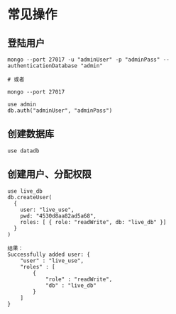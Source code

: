 #  常见操作

## 登陆用户
```
mongo --port 27017 -u "adminUser" -p "adminPass" --authenticationDatabase "admin"

# 或者

mongo --port 27017

use admin
db.auth("adminUser", "adminPass")
```


## 创建数据库 

```
use datadb
```



## 创建用户、分配权限



```Mongoldb
use live_db
db.createUser(
  {
    user: "live_use",
    pwd: "4530d8aa82ad5a68",
    roles: [ { role: "readWrite", db: "live_db" }]
  }
)

结果：
Successfully added user: {
	"user" : "live_use",
	"roles" : [
		{
			"role" : "readWrite",
			"db" : "live_db"
		}
	]
}
```

